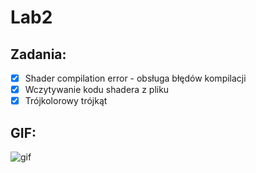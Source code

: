 # Lab2

## Zadania:

* [x] Shader compilation error - obsługa błędów kompilacji
* [x] Wczytywanie kodu shadera z pliku
* [x] Trójkolorowy trójkąt

## GIF:

![gif](https://i.imgur.com/qMBMhv5.gif)